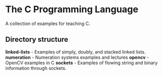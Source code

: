 The C Programming Language
==========================
A collection of examples for teaching C.

Directory structure
-------------------

__linked-lists__ - Examples of simply, doubly, and stacked linked lists.  
__numeration__ - Numeration systems examples and lectures
__opencv__ - OpenCV examples in C
__sockets__ - Examples of flowing string and binary information through sockets.  
